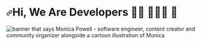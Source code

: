 <h1 dir="auto"><a id="user-content-hi-im-monica--" class="anchor" aria-hidden="true" href="#hi-im-monica--"><svg class="octicon octicon-link" viewBox="0 0 16 16" version="1.1" width="16" height="16" aria-hidden="true"><path d="m7.775 3.275 1.25-1.25a3.5 3.5 0 1 1 4.95 4.95l-2.5 2.5a3.5 3.5 0 0 1-4.95 0 .751.751 0 0 1 .018-1.042.751.751 0 0 1 1.042-.018 1.998 1.998 0 0 0 2.83 0l2.5-2.5a2.002 2.002 0 0 0-2.83-2.83l-1.25 1.25a.751.751 0 0 1-1.042-.018.751.751 0 0 1-.018-1.042Zm-4.69 9.64a1.998 1.998 0 0 0 2.83 0l1.25-1.25a.751.751 0 0 1 1.042.018.751.751 0 0 1 .018 1.042l-1.25 1.25a3.5 3.5 0 1 1-4.95-4.95l2.5-2.5a3.5 3.5 0 0 1 4.95 0 .751.751 0 0 1-.018 1.042.751.751 0 0 1-1.042.018 1.998 1.998 0 0 0-2.83 0l-2.5 2.5a1.998 1.998 0 0 0 0 2.83Z"></path></svg></a>Hi, We Are Developers 👋🏾 👩🏾‍💻 💼</h1>

<img src="https://media.licdn.com/dms/image/D4D16AQEK2tZ3Mzew0Q/profile-displaybackgroundimage-shrink_350_1400/0/1681369946629?e=1687392000&v=beta&t=FXaM0EhfshhVRHNjQNJAycfYfmE7lcum8Q2y8MKTU8g" alt="banner that says Monica Powell - software engineer, content creator and community organizer alongside a cartoon illustration of Monica" style="max-width: 100%;">
